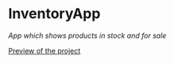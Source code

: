# InventoryApp
*App which shows products in stock and for sale*

[Preview of the project](https://drive.google.com/open?id=1VNf8vUfTFATaPqH1I7VifEm8aV-W85wI)

